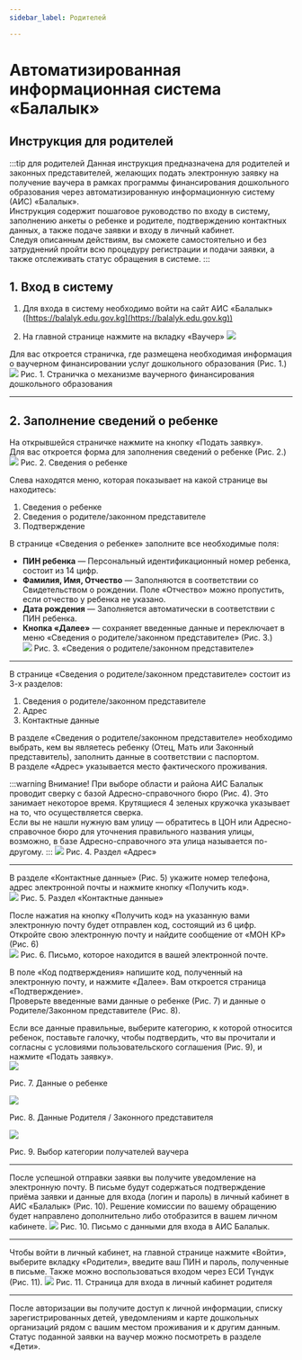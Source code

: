 ```yaml
---
sidebar_label: Родителей

---
```


# Автоматизированная информационная система «Балалык»  
## Инструкция для родителей
:::tip   для родителей
Данная инструкция предназначена для родителей и законных представителей, желающих подать электронную заявку на получение ваучера в рамках программы финансирования дошкольного образования через автоматизированную информационную систему (АИС) «Балалык».  
Инструкция содержит пошаговое руководство по входу в систему, заполнению анкеты о ребенке и родителе, подтверждению контактных данных, а также подаче заявки и входу в личный кабинет.  
Следуя описанным действиям, вы сможете самостоятельно и без затруднений пройти всю процедуру регистрации и подачи заявки, а также отслеживать статус обращения в системе.
:::


## 1. Вход в систему

1. Для входа в систему необходимо войти на сайт АИС «Балалык» ([https://balalyk.edu.gov.kg](https://balalyk.edu.gov.kg))  

2. На главной странице нажмите на вкладку «Ваучер»
![](/img/vaucher/parent/vaucher.png)

Для вас откроется страничка, где размещена необходимая информация о ваучерном финансировании услуг дошкольного образования (Рис. 1.)  
![](/img/vaucher/parent/pic1.png)
Рис. 1. Страничка о механизме ваучерного финансирования дошкольного образования

---

## 2. Заполнение сведений о ребенке

На открывшейся страничке нажмите на кнопку «Подать заявку».  
Для вас откроется форма для заполнения сведений о ребенке (Рис. 2.)  
![](/img/vaucher/parent/pic2.png)
Рис. 2. Сведения о ребенке

Слева находятся меню, которая показывает на какой странице вы находитесь:  
1) Сведения о ребенке  
2) Сведения о родителе/законном представителе  
3) Подтверждение

В странице «Сведения о ребенке» заполните все необходимые поля:

- **ПИН ребенка** — Персональный идентификационный номер ребенка, состоит из 14 цифр.  
- **Фамилия, Имя, Отчество** — Заполняются в соответствии со Свидетельством о рождении. Поле «Отчество» можно пропустить, если отчество у ребенка не указано.  
- **Дата рождения** — Заполняется автоматически в соответствии с ПИН ребенка.  
- **Кнопка «Далее»** — сохраняет введенные данные и переключает в меню «Сведения о родителе/законном представителе» (Рис. 3.)  
![](/img/vaucher/parent/pic3.png)
Рис. 3. «Сведения о родителе/законном представителе»

---

В странице «Сведения о родителе/законном представителе» состоит из 3-х разделов:  
1) Сведения о родителе/законном представителе  
2) Адрес  
3) Контактные данные

В разделе «Сведения о родителе/законном представителе» необходимо выбрать, кем вы являетесь ребенку (Отец, Мать или Законный представитель), заполнить данные в соответствии с паспортом.  
В разделе «Адрес» указывается место фактического проживания.  

:::warning Внимание!
При выборе области и района АИС Балалык проводит сверку с базой Адресно-справочного бюро (Рис. 4). Это занимает некоторое время. Крутящиеся 4 зеленых кружочка указывает на то, что осуществляется сверка.  
Если вы не нашли нужную вам улицу — обратитесь в ЦОН или Адресно-справочное бюро для уточнения правильного названия улицы, возможно, в базе Адресно-справочного эта улица называется по-другому.
:::
![](/img/vaucher/parent/pic4.png)
Рис. 4. Раздел «Адрес»

---

В разделе «Контактные данные» (Рис. 5) укажите номер телефона, адрес электронной почты и нажмите кнопку «Получить код».  
![](/img/vaucher/parent/pic5.png)
Рис. 5. Раздел «Контактные данные»

После нажатия на кнопку «Получить код» на указанную вами электронную почту будет отправлен код, состоящий из 6 цифр. Откройте свою электронную почту и найдите сообщение от «МОН КР» (Рис. 6)  
![](/img/vaucher/parent/pic6.png)
Рис. 6. Письмо, которое находится в вашей электронной почте.

В поле «Код подтверждения» напишите код, полученный на электронную почту, и нажмите «Далее». Вам откроется страница «Подтверждение».  
Проверьте введенные вами данные о ребенке (Рис. 7) и данные о Родителе/Законном представителе (Рис. 8).

Если все данные правильные, выберите категорию, к которой относится ребенок, поставьте галочку, чтобы подтвердить, что вы прочитали и согласны с условиями пользовательского соглашения (Рис. 9), и нажмите «Подать заявку».  
![](/img/vaucher/parent/pic7.png)

Рис. 7. Данные о ребенке 

![](/img/vaucher/parent/pic8.png)

Рис. 8. Данные Родителя / Законного представителя  

![](/img/vaucher/parent/pic9.png)

Рис. 9. Выбор категории получателей ваучера

---

После успешной отправки заявки вы получите уведомление на электронную почту. В письме будут содержаться подтверждение приёма заявки и данные для входа (логин и пароль) в личный кабинет в АИС «Балалык» (Рис. 10). Решение комиссии по вашему обращению будет направлено дополнительно либо отобразится в вашем личном кабинете.
![](/img/vaucher/parent/pic10.png)
Рис. 10. Письмо с данными для входа в АИС Балалык.

---

Чтобы войти в личный кабинет, на главной странице нажмите «Войти», выберите вкладку «Родители», введите ваш ПИН и пароль, полученные в письме. Также можно воспользоваться входом через ЕСИ Түндүк (Рис. 11).
![](/img/vaucher/parent/pic11.png)
Рис. 11. Страница для входа в личный кабинет родителя

---

После авторизации вы получите доступ к личной информации, списку зарегистрированных детей, уведомлениям и карте дошкольных организаций рядом с вашим местом проживания и к другим данным. Статус поданной заявки на ваучер можно посмотреть в разделе «Дети».

